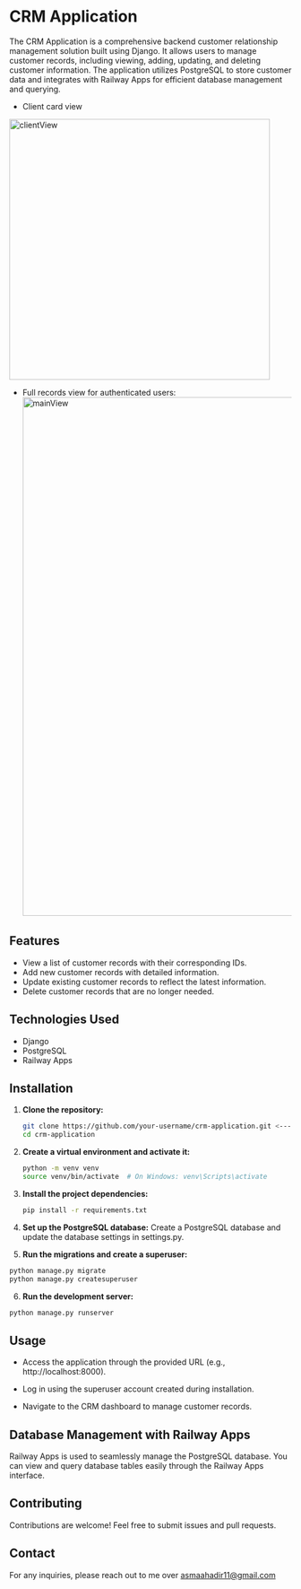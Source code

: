 # CRM Application

The CRM Application is a comprehensive backend customer relationship management solution built using Django. It allows users to manage customer records, including viewing, adding, updating, and deleting customer information. The application utilizes PostgreSQL to store customer data and integrates with Railway Apps for efficient database management and querying.

- Client card view
<img width="465" alt="clientView" src="https://github.com/AsmaaMHadir/Django-CRM/assets/46932156/7ed1fde3-9b53-4242-abd8-1b99bec8f35d">

- Full records view for authenticated users:
  <img width="925" alt="mainView" src="https://github.com/AsmaaMHadir/Django-CRM/assets/46932156/8c9ed243-1953-47b7-8516-919e7ff8d057">




## Features

- View a list of customer records with their corresponding IDs.
- Add new customer records with detailed information.
- Update existing customer records to reflect the latest information.
- Delete customer records that are no longer needed.

## Technologies Used

- Django
- PostgreSQL
- Railway Apps

## Installation

1. **Clone the repository:**

   ```bash
   git clone https://github.com/your-username/crm-application.git <----
   cd crm-application
   ```
   
2. **Create a virtual environment and activate it:**

   ```bash
   python -m venv venv
   source venv/bin/activate  # On Windows: venv\Scripts\activate

   ```

3. **Install the project dependencies:**

   ```bash
   pip install -r requirements.txt
   ```

4. **Set up the PostgreSQL database:**
Create a PostgreSQL database and update the database settings in settings.py.

5. **Run the migrations and create a superuser:**
   
```bash
python manage.py migrate
python manage.py createsuperuser

```

6. **Run the development server:**

```bash
python manage.py runserver
```

## Usage

- Access the application through the provided URL (e.g., http://localhost:8000).

- Log in using the superuser account created during installation.

- Navigate to the CRM dashboard to manage customer records.

## Database Management with Railway Apps
Railway Apps is used to seamlessly manage the PostgreSQL database. You can view and query database tables easily through the Railway Apps interface.

## Contributing
Contributions are welcome! Feel free to submit issues and pull requests.


## Contact
For any inquiries, please reach out to me over asmaahadir11@gmail.com
